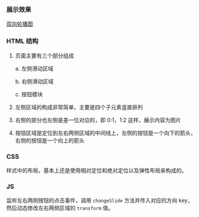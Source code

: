 ### 展示效果

[双向轮播图](http://project-demo.ihsxu.com/vertical-slider/)

### HTML 结构

1. 页面主要有三个部分组成

   a. 左侧滑动区域

   b. 右侧滑动区域

   c. 按钮模块

2. 左侧区域的构成非常简单，主要是四个子元素竖直排列
3. 右侧的部分也左侧是差一位对应的，即 0:1，1:2 这样，展示内容为图片
4. 按钮区域是定位到左右两侧区域的中间线上，左侧的按钮是一个向下的箭头，右侧的按钮是一个向上的箭头

### CSS

样式中的布局，基本上还是使用相对定位和绝对定位以及弹性布局来构成的。

### JS

监听左右两侧按钮的点击事件，调用 `changeSlide` 方法并传入对应的方向 key，然后动态修改左右两侧区域的 `transform` 值。

